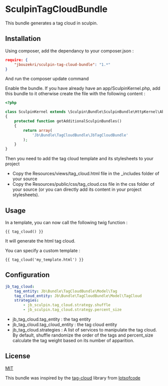 SculpinTagCloudBundle
=====================

This bundle generates a tag cloud in sculpin.

Installation
------------

Using composer, add the dependancy to your composer.json :

``` json
require: {
    "jbouzekri/sculpin-tag-cloud-bundle": "1.*"
}
```

And run the composer update command

Enable the bundle. If you have already have an app/SculpinKernel.php, add this bundle to it otherwise create the file with the following content :

``` php
<?php

class SculpinKernel extends \Sculpin\Bundle\SculpinBundle\HttpKernel\AbstractKernel
{
    protected function getAdditionalSculpinBundles()
    {
        return array(
            'Jb\Bundle\TagCloudBundle\JbTagCloudBundle'
        );
    }
}
```

Then you need to add the tag cloud template and its stylesheets to your project
* Copy the Resources/views/tag_cloud.html file in the _includes folder of your source
* Copy the Resources/public/css/tag_cloud.css file in the css folder of your source (or you can directly add its content in your project stylesheets).

Usage
-----

In a template, you can now call the following twig function :

``` twig
{{ tag_cloud() }}
```

It will generate the html tag cloud.

You can specify a custom template :

``` twig
{{ tag_cloud('my_template.html') }}
```

Configuration
-------------

``` yml
jb_tag_cloud:
    tag_entity: Jb\Bundle\TagCloudBundle\Model\Tag
    tag_cloud_entity: Jb\Bundle\TagCloudBundle\Model\TagCloud
    strategies:
        - jb_sculpin.tag_cloud.strategy.shuffle
        - jb_sculpin.tag_cloud.strategy.percent_size
```

* jb_tag_cloud.tag_entity : the tag entity
* jb_tag_cloud.tag_cloud_entity : the tag cloud entity
* jb_tag_cloud.strategies : A list of services to manipulate the tag cloud. By default, shuffle randomize the order of the tags and percent_size calculate the tag weight based on its number of apparition.

License
-------

[MIT](LICENSE)

This bundle was inspired by the [tag-cloud](https://github.com/lotsofcode/tag-cloud) library from [lotsofcode](https://github.com/lotsofcode)